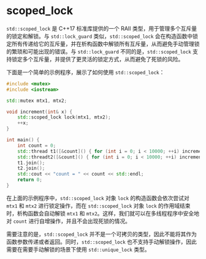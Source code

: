 # scoped_lock

`std::scoped_lock` 是 C++17 标准库提供的一个 RAII 类型，用于管理多个互斥量的锁定和解锁。与 `std::lock_guard` 类似，`std::scoped_lock` 会在构造函数中锁定所有传递给它的互斥量，并在析构函数中解锁所有互斥量，从而避免手动管理锁的繁琐和可能出现的错误。与 `std::lock_guard` 不同的是，`std::scoped_lock` 支持锁定多个互斥量，并提供了更灵活的锁定方式，从而避免了死锁的风险。

下面是一个简单的示例程序，展示了如何使用 `std::scoped_lock`：

```c++
#include <mutex>
#include <iostream>

std::mutex mtx1, mtx2;

void increment(int& x) {
    std::scoped_lock lock(mtx1, mtx2);
    ++x;
}

int main() {
    int count = 0;
    std::thread t1([&count]() { for (int i = 0; i < 10000; ++i) increment(count); });
    std::threadt2([&count]() { for (int i = 0; i < 10000; ++i) increment(count); });
    t1.join();
    t2.join();
    std::cout << "count = " << count << std::endl;
    return 0;
}
```

在上面的示例程序中，`std::scoped_lock` 对象 `lock` 的构造函数会依次尝试对 `mtx1` 和 `mtx2` 进行锁定操作，而在 `std::scoped_lock` 对象 `lock` 的作用域结束时，析构函数会自动解锁 `mtx1` 和 `mtx2`。这样，我们就可以在多线程程序中安全地对 `count` 进行自增操作，并且不会出现死锁的情况。

需要注意的是，`std::scoped_lock` 并不是一个可拷贝的类型，因此不能将其作为函数参数传递或者返回。同时，`std::scoped_lock` 也不支持手动解锁操作，因此需要在需要手动解锁的场景下使用 `std::unique_lock` 类型。